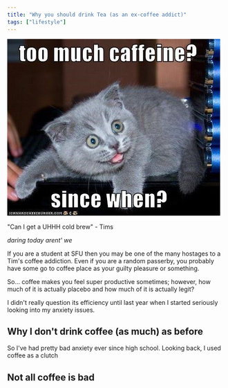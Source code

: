```yaml
---
title: "Why you should drink Tea (as an ex-coffee addict)"
tags: ["lifestyle"]
---
```


![cat_coffee](../posts/attachments/coffee_cat.jpg)

"Can I get a UHHH cold brew" - Tims

_daring today arent' we_

If you are a student at SFU then you may be one of the many hostages to a Tim's coffee addiction. Even if you are a random passerby, you probably have some go to coffee place as your guilty pleasure or something.

So... coffee makes you feel super productive sometimes; however, how much of it is actually placebo and how much of it is actually legit?

I didn't really question its efficiency until last year when I started seriously looking into my anxiety issues.

## Why I don't drink coffee (as much) as before

So I've had pretty bad anxiety ever since high school. Looking back, I used coffee as a clutch

## Not all coffee is bad
